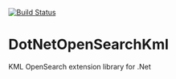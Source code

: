 [![Build Status](https://build.terradue.com/buildStatus/icon?job=DotNetOpenSearchkml)](https://build.terradue.com/job/DotNetOpenSearchkml/)

DotNetOpenSearchKml
===================

KML OpenSearch extension library for .Net
